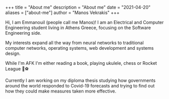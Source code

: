 +++
title = "About me"
description = "About me"
date = "2021-04-20"
aliases = ["about-me"]
author = "Manos Vekrakis"
+++


Hi, I am Emmanouil (people call me Manos)! I am an Electrical and Computer Engineering student living in Athens Greece, focusing on the Software Engineering side.

My interests expand all the way from neural networks to traditional computer networks, operating systems, web development and systems design.

While I'm AFK I'm either reading a book, playing ukulele, chess or Rocket League :rocket::soccer:

Currently I am working on my diploma thesis studying how governments around the world responded to Covid-19 forecasts and trying to find out how they could make measures taken more effective.
